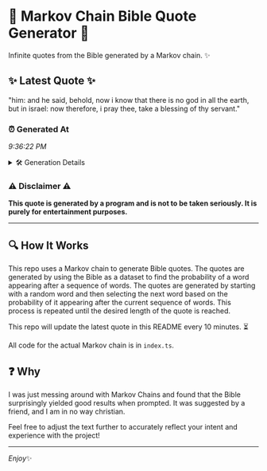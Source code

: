 # 📖 Markov Chain Bible Quote Generator 📖

Infinite quotes from the Bible generated by a Markov chain. ✨

## ✨ Latest Quote ✨
"him: and he said, behold, now i know that there is no god in all the earth, but in israel: now therefore, i pray thee, take a blessing of thy servant."

### ⏰ Generated At
*9:36:22 PM*

<details>
    <summary>🛠️ Generation Details</summary>
    <p>
        <strong>🌱 Seed:</strong> him:<br>
        <strong>🔄 Iterations:</strong> 30<br>
        <strong>📜 Context History:</strong><br>[ him: ]: and<br>[ him:, and ]: he<br>[ him:, and, he ]: said,<br>[ him:, and, he, said, ]: behold,<br>[ him:, and, he, said,, behold, ]: now<br>[ him:, and, he, said,, behold,, now ]: i<br>[ and, he, said,, behold,, now, i ]: know<br>[ he, said,, behold,, now, i, know ]: that<br>[ said,, behold,, now, i, know, that ]: there<br>[ behold,, now, i, know, that, there ]: is<br>[ now, i, know, that, there, is ]: no<br>[ i, know, that, there, is, no ]: god<br>[ know, that, there, is, no, god ]: in<br>[ that, there, is, no, god, in ]: all<br>[ there, is, no, god, in, all ]: the<br>[ is, no, god, in, all, the ]: earth,<br>[ no, god, in, all, the, earth, ]: but<br>[ god, in, all, the, earth,, but ]: in<br>[ in, all, the, earth,, but, in ]: israel:<br>[ all, the, earth,, but, in, israel: ]: now<br>[ the, earth,, but, in, israel:, now ]: therefore,<br>[ earth,, but, in, israel:, now, therefore, ]: i<br>[ but, in, israel:, now, therefore,, i ]: pray<br>[ in, israel:, now, therefore,, i, pray ]: thee,<br>[ israel:, now, therefore,, i, pray, thee, ]: take<br>[ now, therefore,, i, pray, thee,, take ]: a<br>[ therefore,, i, pray, thee,, take, a ]: blessing<br>[ i, pray, thee,, take, a, blessing ]: of<br>[ pray, thee,, take, a, blessing, of ]: thy<br>[ thee,, take, a, blessing, of, thy ]: servant.<br>
    </p>
</details>

### ⚠️ Disclaimer ⚠️
**This quote is generated by a program and is not to be taken seriously. It is purely for entertainment purposes.**

---

## 🔍 How It Works

This repo uses a Markov chain to generate Bible quotes. The quotes are generated by using the Bible as a dataset to find the probability of a word appearing after a sequence of words. The quotes are generated by starting with a random word and then selecting the next word based on the probability of it appearing after the current sequence of words. This process is repeated until the desired length of the quote is reached.

This repo will update the latest quote in this README every 10 minutes. ⏳

All code for the actual Markov chain is in `index.ts`.

## ❓ Why

I was just messing around with Markov Chains and found that the Bible surprisingly yielded good results when prompted. 
It was suggested by a friend, and I am in no way christian.

Feel free to adjust the text further to accurately reflect your intent and experience with the project!

---

*Enjoy*✨
